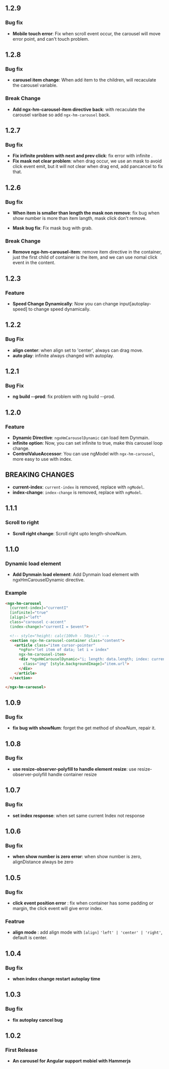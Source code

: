 ## 1.2.9

### Bug fix
* **Mobile touch error**: Fix when scroll event occur, the carousel will move error point, and can't touch problem.

## 1.2.8

### Bug fix
* **carousel item change**: When add item to the children, will recaculate the carousel variable.

### Break Change
* **Add ngx-hm-carousel-item directive back**: with recaculate the carousel varibae so add `ngx-hm-carousel` back.

## 1.2.7

### Bug fix
* **Fix infinite problem with next and prev click**: fix error with infinite .
* **Fix mask not clear problem**: when drag occur, we use an mask to avoid click event emit, but it will not clear when drag end, add pancancel to fix that.

## 1.2.6

### Bug fix
* **When item is smaller than length the mask non remove**: fix bug when show number is more than item langth, mask click don't remove.

* **Mask bug fix**: Fix mask bug with grab.

### Break Change
* **Remove ngx-hm-carousel-item**: remove item directive in the container, just the first child of container is the item, and we can use nomal click event in the content.


## 1.2.3

### Feature
* **Speed Change Dynamically**: Now you can change input[autoplay-speed] to change speed dynamically.

## 1.2.2

### Bug Fix
* **align center**: when align set to 'center', always can drag move.
* **auto play**: infinite always changed with autoplay.

## 1.2.1

### Bug Fix
* **ng build --prod**: fix problem with ng build --prod.

## 1.2.0

### Feature
* **Dynamic Directive**: `ngxHmCarouselDynamic` can load item Dynmain.
* **infinite option**: Now, you can set infinite to true, make this carousel loop change.
* **ControlValueAccessor**: You can use ngModel with `ngx-hm-carousel`, more easy to use with index.

## BREAKING CHANGES
* **current-index**: `current-index` is removed, replace with `ngModel`.
* **index-change**: `index-change` is removed, replace with `ngModel`.


## 1.1.1

### Scroll to right
* **Scroll right change**: Scroll right upto length-showNum.

## 1.1.0

### Dynamic load element

* **Add Dynmain load element**: Add Dynmain load element with ngxHmCarouselDynamic directive.

### Example
```html
<ngx-hm-carousel
  [current-index]="currentI"
  [infinite]="true"
  [align]="left"
  class="carousel c-accent"
  (index-change)="currentI = $event">

  <!-- style="height: calc(100vh - 50px);" -->
  <section ngx-hm-carousel-container class="content">
    <article class="item cursor-pointer"
      *ngFor="let item of data; let i = index"
      ngx-hm-carousel-item>
      <div *ngxHmCarouselDynamic="i; length: data.length; index: currentI"
        class="img" [style.backgroundImage]="item.url">
      </div>
    </article>
  </section>

</ngx-hm-carousel>
```
## 1.0.9

### Bug fix

* **fix bug with showNum**: forget the get method of showNum, repair it.

## 1.0.8

### Bug fix

* **use resize-observer-polyfill to handle element resize**: use resize-observer-polyfill handle container resize

## 1.0.7

### Bug fix

* **set index response**: when set same current Index not response

## 1.0.6

### Bug fix

* **when show number is zero error**: when show number is zero, alignDistance always be zero

## 1.0.5

### Bug fix

* **click event position error** : fix when container has some padding or margin, the click event will give error index.

### Featrue
* **align mode** : add align mode with `[align]` `'left' | 'center' | 'right'`, default is center.

## 1.0.4

### Bug fix

* **when index change restart autoplay time**

## 1.0.3

### Bug fix

* **fix autoplay cancel bug**


## 1.0.2

### First Release

* **An carousel for Angular support mobiel with Hammerjs**
